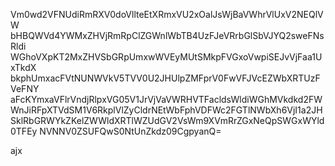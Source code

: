 Vm0wd2VFNUdiRmRXV0doVllteEtXRmxVU2xOalJsWjBaVWhrVlUxV2NEQlVW
bHBQWVd4YWMxZHVjRmRpClZGWnlWbTB4UzFJeVRrbGlSbVJYQ2sweFNsRldi
WGhoVXpKT2MxZHVSbGRpUmxwWVEyMUtSMkpFVGxoVwpiSEJvVjFaa1UxTkdX
bkphUmxacFVtNUNWVkV5TVV0U2JHUlpZMFprV0FwVFJVcEZWbXRTUzFVeFNY
aFcKYmxaVFlrVndjRlpxVG05V1JrVjVaVWRHVTFacldsWldiWGhMVkdkd2FW
WnJiRFpXTVdSM1V6RkplVlZyCldrNEtWbFphVDFWc2FGTlNWbXh6VjI1a2JH
SklRbGRWYkZKelZWWldXRTlWZUdGV2VsWm9XVmRrZGxNeQpSWGxWYld0TFEy
NVNNV0ZSUFQwS0NtUnZkdz09CgpyanQ=

ajx